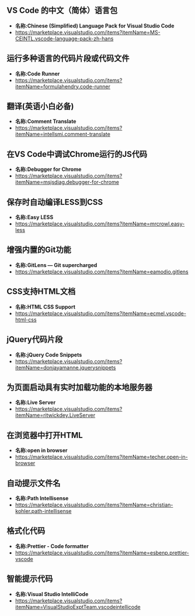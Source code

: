 ## VS Code 的中文（简体）语言包
* **名称:Chinese (Simplified) Language Pack for Visual Studio Code**
* https://marketplace.visualstudio.com/items?itemName=MS-CEINTL.vscode-language-pack-zh-hans
## 运行多种语言的代码片段或代码文件
* **名称:Code Runner**
* https://marketplace.visualstudio.com/items?itemName=formulahendry.code-runner
## 翻译(英语小白必备)
* **名称:Comment Translate**
* https://marketplace.visualstudio.com/items?itemName=intellsmi.comment-translate
## 在VS Code中调试Chrome运行的JS代码
* **名称:Debugger for Chrome**
* https://marketplace.visualstudio.com/items?itemName=msjsdiag.debugger-for-chrome
## 保存时自动编译LESS到CSS
* **名称:Easy LESS**
* https://marketplace.visualstudio.com/items?itemName=mrcrowl.easy-less
## 增强内置的Git功能
* **名称:GitLens — Git supercharged**
* https://marketplace.visualstudio.com/items?itemName=eamodio.gitlens
## CSS支持HTML文档
* **名称:HTML CSS Support**
* https://marketplace.visualstudio.com/items?itemName=ecmel.vscode-html-css
## jQuery代码片段
* **名称:jQuery Code Snippets**
* https://marketplace.visualstudio.com/items?itemName=donjayamanne.jquerysnippets
## 为页面启动具有实时加载功能的本地服务器
* **名称:Live Server**
* https://marketplace.visualstudio.com/items?itemName=ritwickdey.LiveServer
## 在浏览器中打开HTML
* **名称:open in browser**
* https://marketplace.visualstudio.com/items?itemName=techer.open-in-browser
## 自动提示文件名
* **名称:Path Intellisense**
* https://marketplace.visualstudio.com/items?itemName=christian-kohler.path-intellisense
## 格式化代码
* **名称:Prettier - Code formatter**
* https://marketplace.visualstudio.com/items?itemName=esbenp.prettier-vscode
## 智能提示代码
* **名称:Visual Studio IntelliCode**
* https://marketplace.visualstudio.com/items?itemName=VisualStudioExptTeam.vscodeintellicode